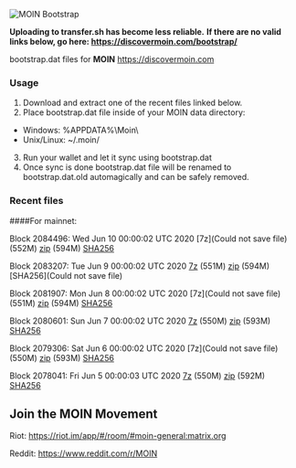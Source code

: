 ![MOIN Bootstrap](https://i.imgur.com/KjM1jMp.jpg)

**Uploading to transfer.sh has become less reliable.**
**If there are no valid links below, go here: https://discovermoin.com/bootstrap/**

bootstrap.dat files for **MOIN** https://discovermoin.com

### Usage

1. Download and extract one of the recent files linked below.
2. Place bootstrap.dat file inside of your MOIN data directory:
 - Windows: %APPDATA%\Moin\
 - Unix/Linux: ~/.moin/
3. Run your wallet and let it sync using bootstrap.dat
4. Once sync is done bootstrap.dat file will be renamed to bootstrap.dat.old automagically and can be safely removed.


### Recent files

####For mainnet:

Block 2084496: Wed Jun 10 00:00:02 UTC 2020 [7z](Could not save file) (552M) [zip]() (594M) [SHA256]()

Block 2083207: Tue Jun  9 00:00:02 UTC 2020 [7z](https://transfer.sh/ZTo0g/bootstrap.dat.20200609.7z) (551M) [zip](https://transfer.sh/q2tGZ/bootstrap.dat.20200609.zip) (594M) [SHA256](Could not save file)

Block 2081907: Mon Jun  8 00:00:02 UTC 2020 [7z](Could not save file) (551M) [zip]() (594M) [SHA256]()

Block 2080601: Sun Jun  7 00:00:02 UTC 2020 [7z](https://transfer.sh/10YWEF/bootstrap.dat.20200607.7z) (550M) [zip](https://transfer.sh/V16bl/bootstrap.dat.20200607.zip) (593M) [SHA256](https://transfer.sh/x8TH7/sha256.txt)

Block 2079306: Sat Jun  6 00:00:02 UTC 2020 [7z](Could not save file) (550M) [zip]() (593M) [SHA256]()

Block 2078041: Fri Jun  5 00:00:03 UTC 2020 [7z](https://transfer.sh/ZhqnV/bootstrap.dat.20200605.7z) (550M) [zip](https://transfer.sh/9kuCT/bootstrap.dat.20200605.zip) (592M) [SHA256](https://transfer.sh/qwDc5/sha256.txt)

## Join the MOIN Movement

Riot: https://riot.im/app/#/room/#moin-general:matrix.org

Reddit: https://www.reddit.com/r/MOIN
